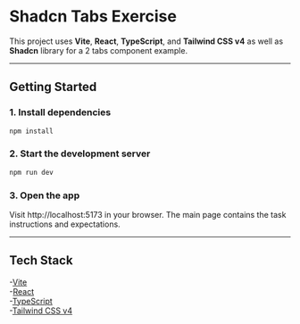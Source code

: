 # Shadcn Tabs Exercise

This project uses **Vite**, **React**, **TypeScript**, and **Tailwind CSS v4** as well as **Shadcn** library for a 2 tabs component example. 

---

## Getting Started

### 1. Install dependencies

```bash
npm install
```

### 2. Start the development server

```bash
npm run dev
```

### 3. Open the app

Visit http://localhost:5173 in your browser.
The main page contains the task instructions and expectations.

---

## Tech Stack

-[Vite](https://vitejs.dev/)\
-[React](https://react.dev/)\
-[TypeScript](https://www.typescriptlang.org/)\
-[Tailwind CSS v4](https://tailwindcss.com/)

